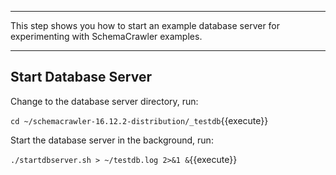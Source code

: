 -----

This step shows you how to start an example database server for experimenting with SchemaCrawler examples.

-----

## Start Database Server

Change to the database server directory, run:

`cd ~/schemacrawler-16.12.2-distribution/_testdb`{{execute}}

Start the database server in the background, run:

`./startdbserver.sh > ~/testdb.log 2>&1 &`{{execute}}
